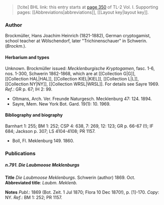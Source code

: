 > [!cite] BHL link: this entry starts at [page 350](https://www.biodiversitylibrary.org/item/103414#page/398/mode/1up) of TL-2 Vol. I.
> Supporting pages: [[Abbreviations|abbreviations]], [[Layout key|layout key]].

### Author

Brockmüller, Hans Joachim Heinrich (1821-1882), German cryptogamist, school teacher at Wölschendorf, later "Trichinenschauer" in Schwerin. (*Brockm.*).

#### Herbarium and types

Unknown. Brockmüller issued: *Mecklenburgische Kryptogamen*, fasc. 1-6, nos. 1-300, Schwerin 1862-1868, which are at [[Collection G|G]], [[Collection HAL|HAL]], [[Collection KIEL|KIEL]], [[Collection L|L]], [[Collection NY|NY]], [[Collection WRSL|WRSL]]. For details see Sayre 1969.
*Ref*.: GR p. 67; IH 2: 99.
- Oltmans, Arch. Ver. Freunde Naturgesch. Mecklenburg 47: 124. 1894.
- Sayre, Mem. New York Bot. Gard. 19(1): 10. 1969.

#### Bibliography and biography

Barnhart 1: 255; BM 1: 252; CSP 4: 638, 7: 269, 12: 123; GR p. 66-67 (!); IF 684; Jackson p. 307; LS 4104-4108; PR 1157.
- Boll, Fl. Meklenburg 149. 1860.

### Publications

##### n.791. Die Laubmoose Meklenburgs

**Title**
*Die Laubmoose Meklenburgs*. Schwerin (author) 1869. Oct.
**Abbreviated title**: *Laubm. Meklenb.*

**Notes**
*Publ*.: 1869 (Bot. Zeit. 1 Jul 1870; Flora 10 Dec 1870!), p. \[1\]-170. *Copy*: NY.
*Ref*.: BM 1: 252; PR 1157.

